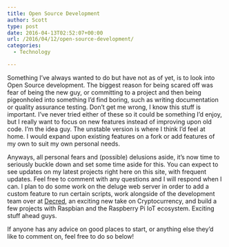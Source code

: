 ```yaml
---
title: Open Source Development
author: Scott
type: post
date: 2016-04-13T02:52:07+00:00
url: /2016/04/12/open-source-development/
categories:
  - Technology

---
```

Something I&#8217;ve always wanted to do but have not as of yet, is to look into Open Source development. The biggest reason for being scared off was fear of being the new guy, or committing to a project and then being pigeonholed into something I&#8217;d find boring, such as writing documentation or quality assurance testing. Don&#8217;t get me wrong, I know this stuff is important. I&#8217;ve never tried either of these so it could be something I&#8217;d enjoy, but I really want to focus on new features instead of improving upon old code. I&#8217;m the idea guy. The unstable version is where I think I&#8217;d feel at home. I would expand upon existing features on a fork or add features of my own to suit my own personal needs.

Anyways, all personal fears and (possible) delusions aside, it&#8217;s now time to seriously buckle down and set some time aside for this. You can expect to see updates on my latest projects right here on this site, with frequent updates. Feel free to comment with any questions and I will respond when I can. I plan to do some work on the deluge web server in order to add a custom feature to run certain scripts, work alongside of the development team over at [Decred][1], an exciting new take on Cryptocurrency, and build a few projects with Raspbian and the Raspberry Pi IoT ecosystem. Exciting stuff ahead guys.

If anyone has any advice on good places to start, or anything else they&#8217;d like to comment on, feel free to do so below!

 [1]: http://www.decred.org/